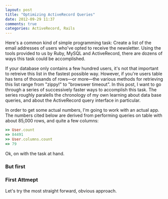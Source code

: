 ```yaml
---
layout: post
title: "Optimizing ActiveRecord Queries"
date: 2012-09-29 11:37
comments: true
categories: ActiveRecord, Rails
---
```


Here's a common kind of simple programming task:
Create a list of the email addresses of users who've opted to receive the newsletter.
Using the tools provided to us by Ruby, MySQL and ActiveRecord, there are dozens of ways this task could be accomplished.

If your database only contains a few hundred users, it's not that important to retreive this list in the fastest possible way.
However, if you're users table has tens of thousands of rows—or more—the various methods for retrieving this list range from "zippy!" to "browswer timeout".
In this post, I want to go through a series of successively faster ways to accomplish this task.
The series roughly paralells the chronology of my own learning about data base queries, and about the ActiveRecord query interface in particular.

In order to get some actual numbers, I'm going to work with an actual app.
The numbers cited below are derived from performing queries on table with about 85,000 rows, and quite a few columns:

```ruby
>> User.count
=> 84491
>> User.columns.count
=> 79
```

Ok, on with the task at hand.

### But first

### First Attmept

Let's try the most straight forward, obvious approach.
